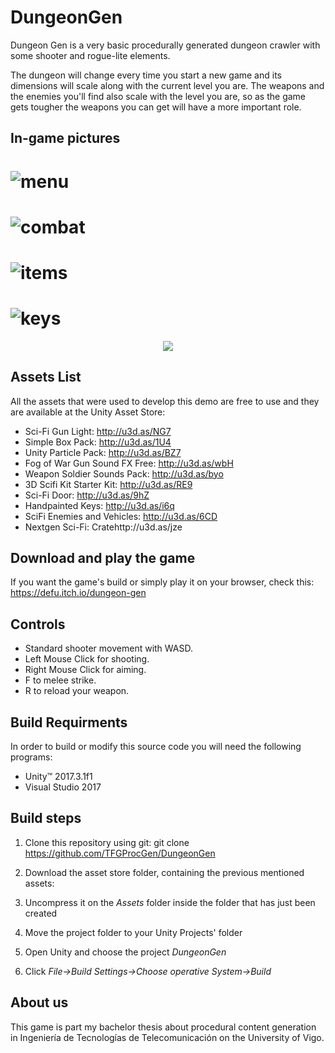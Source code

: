 # DungeonGen

Dungeon Gen is a very basic procedurally generated dungeon crawler with some shooter and rogue-lite elements.

The dungeon will change every time you start a new game and its dimensions will scale along with the current level you are. The weapons and the enemies you'll find also scale with the level you are, so as the game gets tougher the weapons you can get will have a more important role.

## In-game pictures

# ![menu](https://imgur.com/etvRogV.png)
# ![combat](https://imgur.com/O1GHHq5.png)
# ![items](https://imgur.com/nxeUYyb.png)
# ![keys](https://imgur.com/JuQmDPw.png)
<p align="center">
  <img src="https://imgur.com/z4OBLSn.png">
</p>

## Assets List

All the assets that were used to develop this demo are free to use and they are available at the Unity Asset Store:

 - Sci-Fi Gun Light: http://u3d.as/NG7
 - Simple Box Pack: http://u3d.as/1U4
 - Unity Particle Pack: http://u3d.as/BZ7
 - Fog of War Gun Sound FX Free: http://u3d.as/wbH
 - Weapon Soldier Sounds Pack: http://u3d.as/byo
 - 3D Scifi Kit Starter Kit: http://u3d.as/RE9
 - Sci-Fi Door: http://u3d.as/9hZ
 - Handpainted Keys: http://u3d.as/i6q
 - SciFi Enemies and Vehicles: http://u3d.as/6CD
 - Nextgen Sci-Fi: Cratehttp://u3d.as/jze
 
 ## Download and play the game
 
 If you want the game's build or simply play it on your browser, check this: https://defu.itch.io/dungeon-gen
 
 ## Controls

- Standard shooter movement with WASD.
- Left Mouse Click for shooting.
- Right Mouse Click for aiming.
- F to melee strike.
- R to reload your weapon.
 
 ## Build Requirments
 
 In order to build or modify this source code you will need the following programs:
 
 - Unity™ 2017.3.1f1
 - Visual Studio 2017
 
 ## Build steps
 
 1. Clone this repository using git: git clone https://github.com/TFGProcGen/DungeonGen
 
 2. Download the asset store folder, containing the previous mentioned assets: 
 
 3. Uncompress it on the *Assets* folder inside the folder that has just been created 
 
 4. Move the project folder to your Unity Projects' folder
 
 5. Open Unity and choose the project *DungeonGen*
 
 6. Click *File->Build Settings->Choose operative System->Build*
 
  ## About us
  
  This game is part my bachelor thesis about procedural content generation in Ingeniería de Tecnologías de Telecomunicación on the University of Vigo.
  
 
